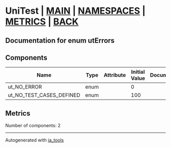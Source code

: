 # UniTest | [MAIN] | [NAMESPACES] | [METRICS] | [BACK]  

## Documentation for enum utErrors  

## Components  

| Name | Type | Attribute | Initial Value | Documentation |
| ---- | ---- | --------- | ------------- | ------------- |
|ut_NO_ERROR|enum||0||  
|ut_NO_TEST_CASES_DEFINED|enum||100||  

## Metrics  

Number of components: 2  

---
Autogenerated with [ia_tools](https://github.com/tkucic/ia_tools)

[MAIN]: ../../../../index.md
[NAMESPACES]: ../../nsList.md
[METRICS]: ../../../metrics.md
[BACK]: ../nsMain.md
